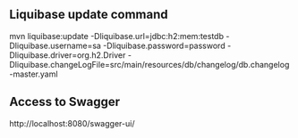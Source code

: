 

## Liquibase update command 
mvn liquibase:update -Dliquibase.url=jdbc:h2:mem:testdb -Dliquibase.username=sa -Dliquibase.password=password -Dliquibase.driver=org.h2.Driver -Dliquibase.changeLogFile=src/main/resources/db/changelog/db.changelog-master.yaml 


## Access to Swagger
http://localhost:8080/swagger-ui/